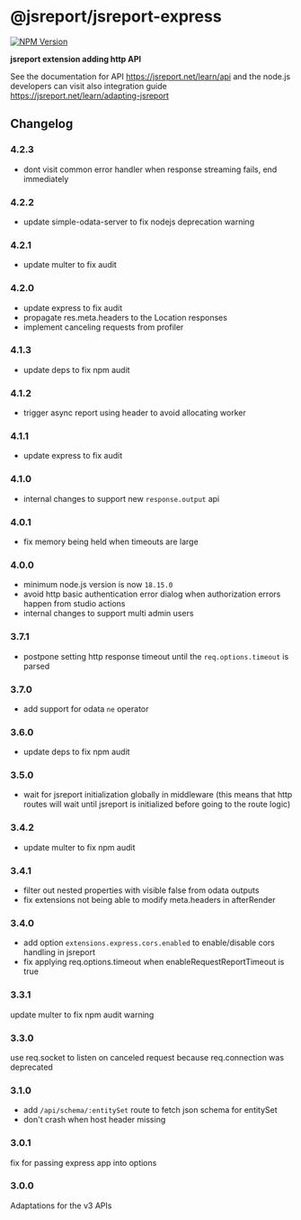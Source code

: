 # @jsreport/jsreport-express
[![NPM Version](http://img.shields.io/npm/v/@jsreport/jsreport-express.svg?style=flat-square)](https://npmjs.com/package/@jsreport/jsreport-express)

**jsreport extension adding http API**

See the documentation for API https://jsreport.net/learn/api and the node.js developers can visit also integration guide https://jsreport.net/learn/adapting-jsreport

## Changelog

### 4.2.3

- dont visit common error handler when response streaming fails, end immediately

### 4.2.2

- update simple-odata-server to fix nodejs deprecation warning

### 4.2.1

- update multer to fix audit

### 4.2.0

- update express to fix audit
- propagate res.meta.headers to the Location responses
- implement canceling requests from profiler

### 4.1.3

- update deps to fix npm audit

### 4.1.2

- trigger async report using header to avoid allocating worker

### 4.1.1

- update express to fix audit

### 4.1.0

- internal changes to support new `response.output` api

### 4.0.1

- fix memory being held when timeouts are large

### 4.0.0

- minimum node.js version is now `18.15.0`
- avoid http basic authentication error dialog when authorization errors happen from studio actions
- internal changes to support multi admin users

### 3.7.1

- postpone setting http response timeout until the `req.options.timeout` is parsed

### 3.7.0

- add support for odata `ne` operator

### 3.6.0

- update deps to fix npm audit

### 3.5.0

- wait for jsreport initialization globally in middleware (this means that http routes will wait until jsreport is initialized before going to the route logic)

### 3.4.2

- update multer to fix npm audit

### 3.4.1

- filter out nested properties with visible false from odata outputs
- fix extensions not being able to modify meta.headers in afterRender

### 3.4.0

- add option `extensions.express.cors.enabled` to enable/disable cors handling in jsreport
- fix applying req.options.timeout when enableRequestReportTimeout is true

### 3.3.1

update multer to fix npm audit warning

### 3.3.0

use req.socket to listen on canceled request because req.connection was deprecated

### 3.1.0

- add `/api/schema/:entitySet` route to fetch json schema for entitySet
- don't crash when host header missing

### 3.0.1

fix for passing express app into options

### 3.0.0

Adaptations for the v3 APIs
